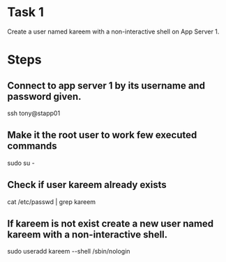 # Task 1
Create a user named kareem with a non-interactive shell on App Server 1.

# Steps
## Connect to app server 1 by its username and password given.
ssh tony@stapp01
## Make it the root user to work few executed commands
sudo su -
## Check if user kareem already exists
cat /etc/passwd | grep kareem
## If kareem is not exist create a new user named kareem with a non-interactive shell.
sudo useradd kareem --shell /sbin/nologin


